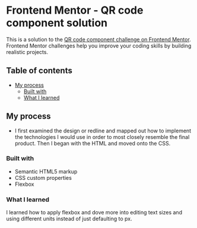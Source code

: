 # Frontend Mentor - QR code component solution

This is a solution to the [QR code component challenge on Frontend Mentor](https://www.frontendmentor.io/challenges/qr-code-component-iux_sIO_H). Frontend Mentor challenges help you improve your coding skills by building realistic projects. 

## Table of contents

- [My process](#my-process)
  - [Built with](#built-with)
  - [What I learned](#what-i-learned)




## My process
- I first examined the design or redline and mapped out how to implement the technologies I would use in order to most closely resemble the final product. Then I began with the HTML and moved onto the CSS.

### Built with

- Semantic HTML5 markup
- CSS custom properties
- Flexbox


### What I learned

I learned how to apply flexbox and dove more into editing text sizes and using different units instead of just defaulting to px.

```

